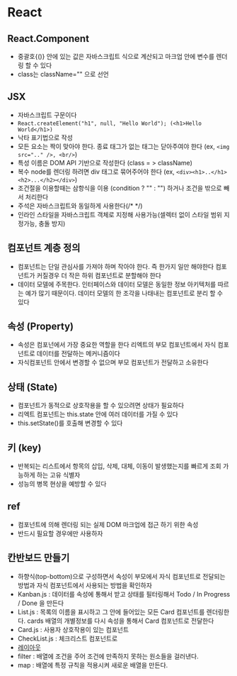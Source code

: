 # React

## React.Component

- 중괄호{()} 안에 있는 값은 자바스크립트 식으로 계산되고 마크업 안에 변수를 렌더링 할 수 있다
- class는 className="" 으로 선언

## JSX

- 자바스크립트 구문이다
- `React.createElement("h1", null, "Hello World"); (<h1>Hello World</h1>)`
- 낙타 표기법으로 작성
- 모든 요소는 짝이 맞아야 한다. 종료 태그가 없는 태그는 닫아주여야 한다 (ex, `<img src=".." />, <br/>`)
- 특성 이름은 DOM API 기반으로 작성한다 (class = > className)
- 복수 node를 렌더링 하려면 div 태그로 묶어주어야 한다 (ex, `<div><h1>..</h1><h2>...</h2></div>`)
- 조건절을 이용할때는 삼항식을 이용 (condition ? "" : "") 하거나 조건을 밖으로 빼서 처리한다
- 주석은 자바스크립트와 동일하게 사용한다(/* */)
- 인라인 스타일을 자바스크립트 객체로 지정해 사용가능(셀렉터 없이 스타일 범위 지정가능, 충돌 방지)


## 컴포넌트 계층 정의

- 컴포넌트는 단일 관심사를 가져야 하며 작아야 한다. 즉 한가지 일만 해야한다 컴포넌트가 커질경우 더 작은 하위 컴포넌트로 분할해야 한다
- 데이터 모델에 주목한다. 인터페이스와 데이터 모델은 동일한 정보 아키텍처를 따르는 예가 많기 때문이다. 데이터 모델의 한 조각을 나태내는 컴포넌트로 분리 할 수 있다

## 속성 (Property)

- 속성은 컴포넌에서 가장 중요한 역할을 한다 리엑트의 부모 컴포넌트에서 자식 컴포넌트로 데이터를 전달하는 메커니즘이다
- 자식컴포넌트 안에서 변경할 수 없으며 부모 컴포넌트가 전달하고 소유한다

## 상태 (State)

- 컴포넌트가 동적으로 상호작용을 할 수 있으려면 상태가 필요하다
- 리엑트 컴포넌트는 this.state 안에 여러 데이터를 가질 수 있다
- this.setState()를 호출해 변경할 수 있다


## 키 (key)

- 반복되는 리스트에서 항목의 삽입, 삭제, 대체, 이동이 발생했는지를 빠르게 조회 가능하게 하는 고유 식별자
- 성능의 병목 현상을 예방할 수 있다


## ref

- 컴포넌트에 의해 렌더링 되는 실제 DOM 마크업에 접근 하기 위한 속성
- 반드시 필요할 경우에만 사용하자


## 칸반보드 만들기

- 하향식(top-bottom)으로 구성하면서 속성이 부모에서 자식 컴포넌트로 전달되는 방법과 자식 컴포넌트에서 사용되는 방법을 확인하자
- Kanban.js : 데이터를 속성에 통해서 받고 상태를 필터링해서 Todo / In Progress / Done 을 만든다
- List.js : 목록의 이름을 표시하고 그 안에 들어있는 모든 Card 컴포넌트를 렌더링한다. cards 배열의 개별정보를 다시 속성을 통해서 Card 컴포넌트로 전달한다
- Card.js : 사용자 상호작용이 있는 컴포넌트
- CheckList.js : 체크리스트 컴포넌트로
- [레이아웃](http://i.imgur.com/44eJSW1.png)
- filter : 배열에 조건을 주어 조건에 만족하지 못하는 원소들을 걸러낸다.
- map : 배열에 특정 규칙을 적용시켜 새로운 배열을 만든다.

